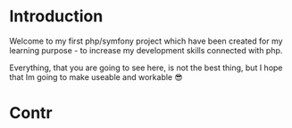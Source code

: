 # Introduction

Welcome to my first php/symfony project which have been created for my learning purpose - to increase my development skills connected with php.

Everything, that you are going to see here, is not the best thing, but I hope that Im going to make useable and workable 😎


# Contr
